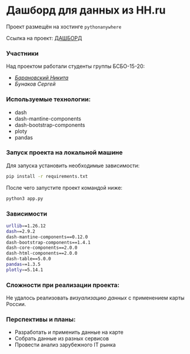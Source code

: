 # Дашборд для данных из HH.ru

Проект размещён на хостинге ```pythonanywhere```

Ссылка на проект: [ДАШБОРД](https://nikitaZer0Bit.pythonanywhere.com)

### Участники
Над проектом работали студенты группы БСБО-15-20:
* [_Барановский Никита_](https://github.com/Nikita-zeroBit)
* _Бунаков Сергей_

### Используемые технологии:
 * dash
 * dash-mantine-components
 * dash-bootstrap-components
 * ploty
 * pandas

### Запуск проекта на локальной машине
Для запуска установить необходимые зависимости:
``` bash
pip install -r requirements.txt
```
После чего запустите проект командой ниже:
``` bash
python3 app.py
```

### Зависимости

```bash
urllib==1.26.12
dash==2.9.2
dash-mantine-components==0.12.0
dash-bootstrap-components==1.4.1
dash-core-components==2.0.0
dash-html-components==2.0.0
dash-table==5.0.0
pandas==1.3.5
plotly==5.14.1
```

### Сложности при реализации проекта:

Не удалось реализовать _визуализацию_ _данных_ с применением карты России.

### Перспективы и планы:
* Разработать и применить данные на карте
* Собрать данные из разных сервисов
* Провести анализ зарубежного IT рынка